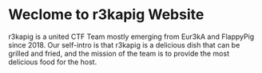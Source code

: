 # Weclome to r3kapig Website

r3kapig is a united CTF Team mostly emerging from Eur3kA and FlappyPig since 2018. Our self-intro is that r3kapig is a delicious dish that can be grilled and fried, and the mission of the team is to provide the most delicious food for the host.


